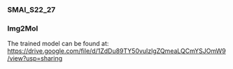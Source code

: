 ### SMAI_S22_27
### Img2Mol

The trained model can be found at:
https://drive.google.com/file/d/1ZdDu89TY50vuIzlgZQmeaLQCmYSJOmW9/view?usp=sharing
